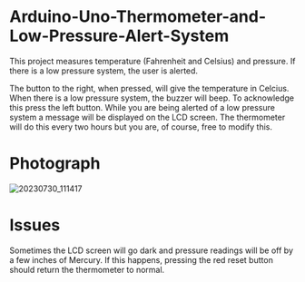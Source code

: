 # Arduino-Uno-Thermometer-and-Low-Pressure-Alert-System
This project measures temperature (Fahrenheit and Celsius) and pressure. If there is a low pressure system, the user is alerted. 

The button to the right, when pressed, will give the temperature in Celcius. When there is a low pressure system, the buzzer will beep. To acknowledge this press the left button. While you are being alerted of a low pressure system a message will be displayed on the LCD screen. The thermometer will do this every two hours but you are, of course, free to modify this. 

# Photograph
![20230730_111417](https://github.com/vincentsiddons/Arduino-Uno-Thermometer-and-Low-Pressure-Alert-System/assets/109437250/10fc10e2-a038-42bc-a2d2-0df550ccc74b)

# Issues
Sometimes the LCD screen will go dark and pressure readings will be off by a few inches of Mercury. If this happens, pressing the red reset button should return the thermometer to normal. 
